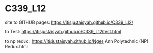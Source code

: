 # C339_L12

site to GITHUB pages: https://itisjustaisyah.github.io/C339_L12/

to Test: https://itisjustaisyah.github.io/C339_L12/test.html

to np redux : https://itisjustaisyah.github.io/Ngee Ann Polytechnic (NP) Redux.html
